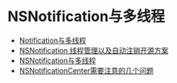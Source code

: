 # NSNotification与多线程

* [Notification与多线程](http://www.cocoachina.com/ios/20150316/11335.html)
* [NSNotification 线程管理以及自动注销开源方案](https://segmentfault.com/a/1190000005889055)
* [NSNotification与多线程](http://blog.csdn.net/khlljm/article/details/44264627)
* [NSNotificationCenter需要注意的几个问题](https://www.cnblogs.com/agger0207/p/4418392.html)



